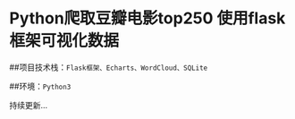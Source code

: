 # Python爬取豆瓣电影top250 使用flask框架可视化数据

##项目技术栈：`Flask框架、Echarts、WordCloud、SQLite`

##环境：`Python3`

持续更新...

